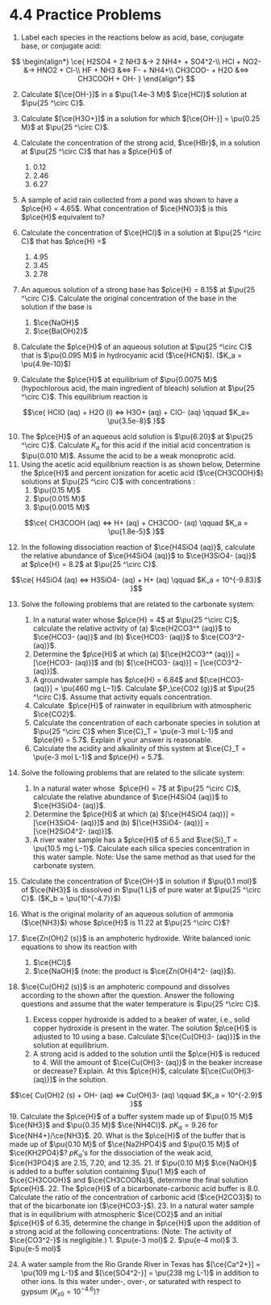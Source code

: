 # 4.4 Practice Problems

1. Label each species in the reactions below as acid, base, conjugate base, or conjugate acid:

$$
\begin{align*}
\ce{
H2SO4 + 2 NH3 &-> 2 NH4+ + SO4^2-\\
HCl + NO2- &-> HNO2 + Cl-\\
HF + NH3 &<=> F- + NH4+\\
CH3COO- + H2O &<=> CH3COOH + OH-
}
\end{align*}
$$

2. Calculate $[\ce{OH-}]$  in a $\pu{1.4e-3 M}$  $\ce{HCl}$ solution at $\pu{25 ^\circ C}$.
3. Calculate $[\ce{H3O+}]$ in a solution for which $[\ce{OH-}] = \pu{0.25 M}$ at $\pu{25 ^\circ C}$.
4. Calculate the concentration of the strong acid, $\ce{HBr}$, in a solution at $\pu{25 ^\circ C}$ that has a $p\ce{H}$ of 
	1. $0.12$
	2. $2.46$
	3. $6.27$

5. A sample of acid rain collected from a pond was shown to have a $p\ce{H} = 4.65$. What concentration of $\ce{HNO3}$ is this $p\ce{H}$ equivalent to?
6. Calculate the concentration of $\ce{HCl}$ in a solution at $\pu{25 ^\circ C}$ that has $p\ce{H} =$ 
	1. $4.95$
	2. $3.45$
	3. $2.78$

7. An aqueous solution of a strong base has $p\ce{H} = 8.15$ at $\pu{25 ^\circ C}$. Calculate the original concentration of the base in the solution if the base is 
	1. $\ce{NaOH}$
	2. $\ce{Ba(OH)2}$

8. Calculate the $p\ce{H}$ of an aqueous solution at $\pu{25 ^\circ C}$ that is $\pu{0.095 M}$ in hydrocyanic acid ($\ce{HCN}$). ($K_a = \pu{4.9e-10}$)
9. Calculate the $p\ce{H}$ at equilibrium of $\pu{0.0075 M}$ (hypochlorous acid, the main ingredient of bleach) solution at $\pu{25 ^\circ C}$. This equilibrium reaction is

$$\ce{
HClO (aq) + H2O (l) <=> H3O+ (aq) + ClO- (aq) \qquad $K_a= \pu{3.5e-8}$
}$$

10. The $p\ce{H}$ of an aqueous acid solution is $\pu{6.20}$ at $\pu{25 ^\circ C}$. Calculate $K_a$ for this acid if the initial acid concentration is $\pu{0.010 M}$. Assume the acid to be a weak monoprotic acid.
11. Using the acetic acid equilibrium reaction is as shown below, Determine the $p\ce{H}$ and percent ionization for acetic acid ($\ce{CH3COOH}$) solutions at $\pu{25 ^\circ C}$ with concentrations :
	1. $\pu{0.15 M}$
	2. $\pu{0.015 M}$
	3. $\pu{0.0015 M}$

$$\ce{
CH3COOH (aq) <=> H+ (aq) + CH3COO- (aq) \qquad $K_a = \pu{1.8e-5}$
}$$

12. In the following dissociation reaction of $\ce{H4SiO4 (aq)}$, calculate the relative abundance of $\ce{H4SiO4 (aq)}$ to $\ce{H3SiO4- (aq)}$ at $p\ce{H} = 8.2$ at $\pu{25 ^\circ C}$.

$$\ce{
H4SiO4 (aq) <=> H3SiO4- (aq) + H+ (aq) \qquad $K_a = 10^{-9.83}$
}$$

13. Solve the following problems that are related to the carbonate system:
	1. In a natural water whose $p\ce{H} = 4$ at $\pu{25 ^\circ C}$, calculate the relative activity of (a) $\ce{H2CO3^* (aq)}$ to $\ce{HCO3- (aq)}$ and (b) $\ce{HCO3- (aq)}$ to $\ce{CO3^2- (aq)}$.
	2. Determine the $p\ce{H}$ at which (a) $[\ce{H2CO3^* (aq)}] = [\ce{HCO3- (aq)}]$ and (b) $[\ce{HCO3- (aq)}] = [\ce{CO3^2- (aq)}]$.
	3. A groundwater sample has $p\ce{H} = 6.84$ and $[\ce{HCO3- (aq)}] = \pu{460 mg L−1}$. Calculate $P_\ce{CO2 (g)}$ at $\pu{25 ^\circ C}$. Assume that activity equals concentration.
	4. Calculate  $p\ce{H}$ of rainwater in equilibrium with atmospheric $\ce{CO2}$.
	5. Calculate the concentration of each carbonate species in solution at $\pu{25 ^\circ C}$ when $\ce{C}_T = \pu{e-3 mol L-1}$ and $p\ce{H} = 5.7$. Explain if your answer is reasonable.
	6. Calculate the acidity and alkalinity of this system at $\ce{C}_T = \pu{e-3 mol L-1}$ and $p\ce{H} = 5.7$.

14. Solve the following problems that are related to the silicate system:
	1. In a natural water whose  $p\ce{H} = 7$ at $\pu{25 ^\circ C}$, calculate the relative abundance of $\ce{H4SiO4 (aq)}$ to $\ce{H3SiO4- (aq)}$.
	2. Determine the $p\ce{H}$ at which (a) $[\ce{H4SiO4 (aq)}] = [\ce{H3SiO4- (aq)}]$ and (b) $[\ce{H3SiO4- (aq)}] = [\ce{H2SiO4^2- (aq)}]$.
	3. A river water sample has a $p\ce{H}$ of 6.5 and $\ce{Si}_T = \pu{10.5 mg L−1}$. Calculate each silica species concentration in this water sample. Note: Use the same method as that used for the carbonate system.

15. Calculate the concentration of $\ce{OH-}$ in solution if $\pu{0.1 mol}$ of $\ce{NH3}$ is dissolved in $\pu{1 L}$ of pure water at $\pu{25 ^\circ C}$. ($K_b = \pu{10^{-4.7}}$)
16. What is the original molarity of an aqueous solution of ammonia ($\ce{NH3}$) whose $p\ce{H}$ is $11.22$ at $\pu{25 ^\circ C}$?
17. $\ce{Zn(OH)2 (s)}$ is an amphoteric hydroxide. Write balanced ionic equations to show its reaction with 
	1. $\ce{HCl}$
	2. $\ce{NaOH}$ (note: the product is $\ce{Zn(OH)4^2- (aq)}$).

18. $\ce{Cu(OH)2 (s)}$ is an amphoteric compound and dissolves according to the shown after the question. Answer the following questions and assume that the water temperature is $\pu{25 ^\circ C}$.
	1. Excess copper hydroxide is added to a beaker of water, i.e., solid copper hydroxide is present in the water. The solution $p\ce{H}$ is adjusted to $10$ using a base. Calculate $[\ce{Cu(OH)3- (aq)}]$ in the solution at equilibrium. 
	2. A strong acid is added to the solution until the $p\ce{H}$ is reduced to $4$. Will the amount of $\ce{Cu(OH)3- (aq)}$ in the beaker increase or decrease? Explain. At this $p\ce{H}$, calculate $[\ce{Cu(OH)3- (aq)}]$ in the solution. 

$$\ce{
Cu(OH)2 (s) + OH- (aq) <=> Cu(OH)3- (aq) \qquad $K_a = 10^{-2.9}$
}$$
19. Calculate the $p\ce{H}$ of a buffer system made up of $\pu{0.15 M}$ $\ce{NH3}$ and $\pu{0.35 M}$ $\ce{NH4Cl}$. $pK_a= 9.26$ for $\ce{NH4+}/\ce{NH3}$.
20. What is the $p\ce{H}$ of the buffer that is made up of  $\pu{0.10 M}$ of $\ce{Na2HPO4}$ and $\pu{0.15 M}$ of  $\ce{KH2PO4}$? $pK_a$'s for the dissociation of the weak acid, $\ce{H3PO4}$ are $2.15$, $7.20$, and $12.35$.
21. If $\pu{0.10 M}$ $\ce{NaOH}$ is added to a buffer solution containing $\pu{1 M}$ each of $\ce{CH3COOH}$ and $\ce{CH3COONa}$, determine the final solution $p\ce{H}$.
22. The $p\ce{H}$ of a bicarbonate-carbonic acid buffer is 8.0. Calculate the ratio of the concentration of carbonic acid ($\ce{H2CO3}$) to that of the bicarbonate ion ($\ce{HCO3-}$).
23. In a natural water sample that is in equilibrium with atmospheric $\ce{CO2}$ and an initial $p\ce{H}$ of $6.35$, determine the change in $p\ce{H}$ upon the addition of a strong acid at the following concentrations: (Note: The activity of $\ce{CO3^2-}$ is negligible.)
	1. $\pu{e-3 mol}$
	2. $\pu{e-4 mol}$
	3. $\pu{e-5 mol}$

24. A water sample from the Rio Grande River in Texas has $[\ce{Ca^2+}] = \pu{109 mg L-1}$ and $[\ce{SO4^2-}] = \pu{238 mg L-1}$ in addition to other ions. Is this water under-, over-, or saturated with respect to gypsum ($K_{s0} = 10^{-4.6}$)?
